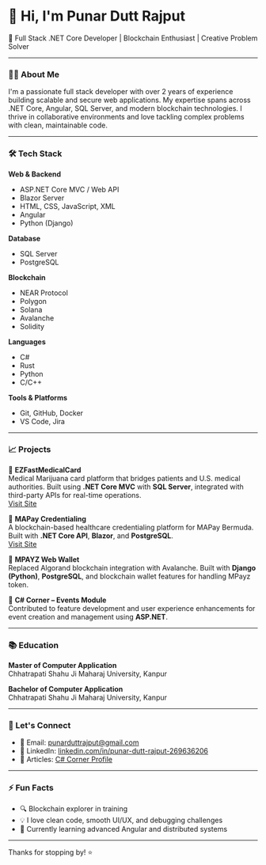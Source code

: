 # 👋 Hi, I'm Punar Dutt Rajput

🚀 Full Stack .NET Core Developer | Blockchain Enthusiast | Creative Problem Solver

---

### 🧑‍💻 About Me

I'm a passionate full stack developer with over 2 years of experience building scalable and secure web applications. My expertise spans across .NET Core, Angular, SQL Server, and modern blockchain technologies. I thrive in collaborative environments and love tackling complex problems with clean, maintainable code.

---

### 🛠️ Tech Stack

**Web & Backend**  
- ASP.NET Core MVC / Web API  
- Blazor Server  
- HTML, CSS, JavaScript, XML  
- Angular  
- Python (Django)  

**Database**  
- SQL Server  
- PostgreSQL  

**Blockchain**  
- NEAR Protocol  
- Polygon  
- Solana  
- Avalanche  
- Solidity  

**Languages**  
- C#  
- Rust  
- Python  
- C/C++  

**Tools & Platforms**  
- Git, GitHub, Docker  
- VS Code, Jira  

---

### 📈 Projects

🔹 **EZFastMedicalCard**  
Medical Marijuana card platform that bridges patients and U.S. medical authorities. Built using **.NET Core MVC** with **SQL Server**, integrated with third-party APIs for real-time operations.  
[Visit Site](https://ezfastmedicalcard.com/)

🔹 **MAPay Credentialing**  
A blockchain-based healthcare credentialing platform for MAPay Bermuda. Built with **.NET Core API**, **Blazor**, and **PostgreSQL**.  
[Visit Site](https://bermuda.mapay.com/)

🔹 **MPAYZ Web Wallet**  
Replaced Algorand blockchain integration with Avalanche. Built with **Django (Python)**, **PostgreSQL**, and blockchain wallet features for handling MPayz token.

🔹 **C# Corner – Events Module**  
Contributed to feature development and user experience enhancements for event creation and management using **ASP.NET**.

---

### 📚 Education

**Master of Computer Application**  
Chhatrapati Shahu Ji Maharaj University, Kanpur  

**Bachelor of Computer Application**  
Chhatrapati Shahu Ji Maharaj University, Kanpur  

---

### 🤝 Let's Connect

- 📧 Email: [punarduttrajput@gmail.com](mailto:punarduttrajput@gmail.com)  
- 🔗 LinkedIn: [linkedin.com/in/punar-dutt-rajput-269636206](https://www.linkedin.com/in/punar-dutt-rajput-269636206/)  
- 📝 Articles: [C# Corner Profile](https://www.c-sharpcorner.com/)

---

### ⚡ Fun Facts

- 🔍 Blockchain explorer in training  
- 💡 I love clean code, smooth UI/UX, and debugging challenges  
- 🌱 Currently learning advanced Angular and distributed systems  

---

Thanks for stopping by! ⭐
